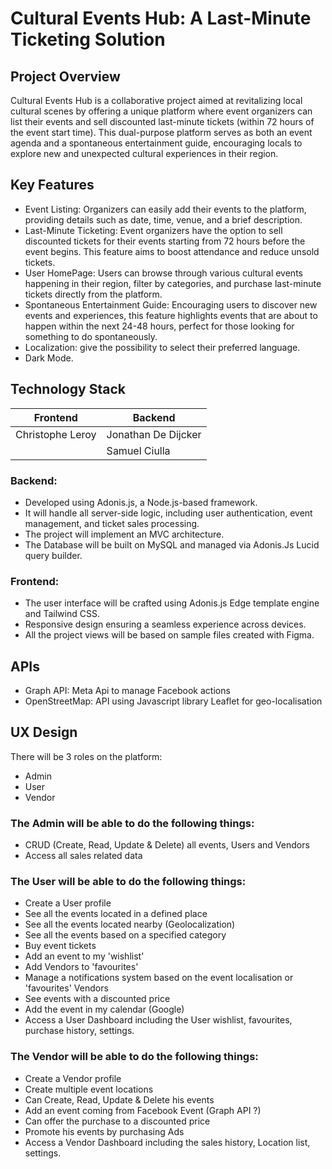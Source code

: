 # Cultural Events Hub: A Last-Minute Ticketing Solution

## Project Overview

Cultural Events Hub is a collaborative project aimed at revitalizing local cultural scenes by offering a unique platform where event organizers can list their events and sell discounted last-minute tickets (within 72 hours of the event start time). This dual-purpose platform serves as both an event agenda and a spontaneous entertainment guide, encouraging locals to explore new and unexpected cultural experiences in their region.

## Key Features

- Event Listing: Organizers can easily add their events to the platform, providing details such as date, time, venue, and a brief description.
- Last-Minute Ticketing: Event organizers have the option to sell discounted tickets for their events starting from 72 hours before the event begins. This feature aims to boost attendance and reduce unsold tickets.
- User HomePage: Users can browse through various cultural events happening in their region, filter by categories, and purchase last-minute tickets directly from the platform.
- Spontaneous Entertainment Guide: Encouraging users to discover new events and experiences, this feature highlights events that are about to happen within the next 24-48 hours, perfect for those looking for something to do spontaneously.
- Localization: give the possibility to select their preferred language.
- Dark Mode.

## Technology Stack

| Frontend | Backend |
| ----------- | ----------- |
| Christophe Leroy | Jonathan De Dijcker |
|  | Samuel Ciulla |

### Backend:
- Developed using Adonis.js, a Node.js-based framework.
- It will handle all server-side logic, including user authentication, event management, and ticket sales processing.
- The project will implement an MVC architecture.
- The Database will be built on MySQL and managed via Adonis.Js Lucid query builder.

### Frontend:
- The user interface will be crafted using Adonis.js Edge template engine and Tailwind CSS.
- Responsive design ensuring a seamless experience across devices.
- All the project views will be based on sample files created with Figma.

## APIs

- Graph API: Meta Api to manage Facebook actions
- OpenStreetMap: API using Javascript library Leaflet for geo-localisation

## UX Design

There will be 3 roles on the platform:

- Admin
- User
- Vendor

### The Admin will be able to do the following things:

- CRUD (Create, Read, Update & Delete) all events, Users and Vendors
- Access all sales related data

### The User will be able to do the following things:

- Create a User profile
- See all the events located in a defined place
- See all the events located nearby (Geolocalization)
- See all the events based on a specified category
- Buy event tickets
- Add an event to my 'wishlist'
- Add Vendors to 'favourites'
- Manage a notifications system based on the event localisation or 'favourites' Vendors
- See events with a discounted price
- Add the event in my calendar (Google)
- Access a User Dashboard including the User wishlist, favourites, purchase history, settings.

### The Vendor will be able to do the following things:

- Create a Vendor profile
- Create multiple event locations
- Can Create, Read, Update & Delete his events
- Add an event coming from Facebook Event (Graph API ?)
- Can offer the purchase to a discounted price
- Promote his events by purchasing Ads
- Access a Vendor Dashboard including the sales history, Location list, settings.


